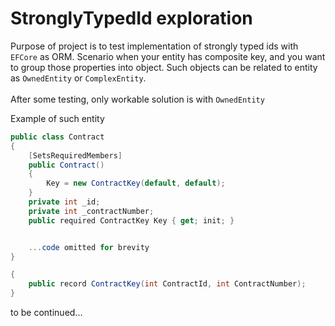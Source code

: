 # StronglyTypedId exploration
Purpose of project is to test implementation of strongly typed ids with `EFCore` as ORM. Scenario when your entity has composite key, and you want to group those properties into object. Such objects can be related to entity as `OwnedEntity` or `ComplexEntity`.
<br/>
<br/>
After some testing, only workable solution is with `OwnedEntity`

Example of such entity
```csharp
public class Contract
{
	[SetsRequiredMembers]
	public Contract()
	{
		Key = new ContractKey(default, default);
	}
	private int _id;
	private int _contractNumber;
	public required ContractKey Key { get; init; }


	...code omitted for brevity
}
```
```csharp
{
	public record ContractKey(int ContractId, int ContractNumber);
}
```
to be continued...